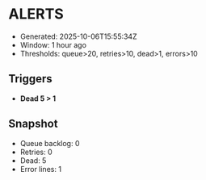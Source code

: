 # ALERTS

- Generated: 2025-10-06T15:55:34Z
- Window: 1 hour ago
- Thresholds: queue>20, retries>10, dead>1, errors>10

## Triggers
- **Dead 5 > 1**

## Snapshot
- Queue backlog: 0
- Retries: 0
- Dead: 5
- Error lines: 1
